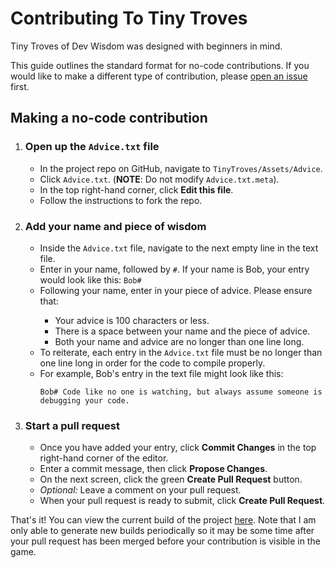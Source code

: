 <h1>Contributing To Tiny Troves</h1>
<p>Tiny Troves of Dev Wisdom was designed with beginners in mind.</p>
<p>This guide outlines the standard format for no-code contributions. If you would like to make a different type of contribution, please <a href="https://github.com/TarynMcMillan/Tiny-Troves-of-Dev-Wisdom/issues">open an issue</a> first.</p>
<h2>Making a no-code contribution</h2>
<ol>
<li><h3>Open up the <code>Advice.txt</code> file</h3></li>
<ul>
  <li>In the project repo on GitHub, navigate to <code>TinyTroves/Assets/Advice</code>.
    <li>Click <code>Advice.txt</code>. (<b>NOTE</b>: Do not modify <code>Advice.txt.meta</code>).</li>
  <li>In the top right-hand corner, click <b>Edit this file</b>.</li>
  <li>Follow the instructions to fork the repo.</li>
</ul>
  <li><h3>Add your name and piece of wisdom</h3></li>
  <ul>
  <li>Inside the <code>Advice.txt</code> file, navigate to the next empty line in the text file.</li>
  <li>Enter in your name, followed by <code>#</code>. If your name is Bob, your entry would look like this: <code>Bob#</code></li>
  <li>Following your name, enter in your piece of advice. Please ensure that:</li>
    <ul>
  <li>Your advice is 100 characters or less.</li>
      <li>There is a space between your name and the piece of advice.</li>
      <li>Both your name and advice are no longer than one line long.</li>
  </ul>
    <li>To reiterate, each entry in the <code>Advice.txt</code> file must be no longer than one line long in order for the code to compile properly.</li>
    <li>For example, Bob's entry in the text file might look like this: 
      <p></p><code>Bob# Code like no one is watching, but always assume someone is debugging your code.</code></p>
  </ul>
  <li><h3>Start a pull request</h3></li>
    <ul>
  <li>Once you have added your entry, click <b>Commit Changes</b> in the top right-hand corner of the editor.</li>
  <li>Enter a commit message, then click <b>Propose Changes</b>.</li>
      <li>On the next screen, click the green <b>Create Pull Request</b> button.</li>
      <li><i>Optional:</i> Leave a comment on your pull request.</li>
      <li>When your pull request is ready to submit, click <b>Create Pull Request</b>.</li>
</ul>
</ol>
<p>That's it! You can view the current build of the project <a href="https://mystic-mill-games.itch.io/tiny-troves-of-dev-wisdom">here</a>. Note that I am only able to generate new builds periodically so it may be some time after your pull request has been merged before your contribution is visible in the game.</p>

